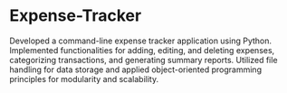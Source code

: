 # Expense-Tracker
Developed a command-line expense tracker application using Python. Implemented functionalities for adding, editing, and deleting expenses, categorizing transactions, and generating summary reports. Utilized file handling for data storage and applied object-oriented programming principles for modularity and scalability.
